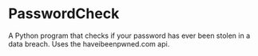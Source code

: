 # PasswordCheck
A Python program that checks if your password has ever been stolen in a data breach. Uses the haveibeenpwned.com api.
